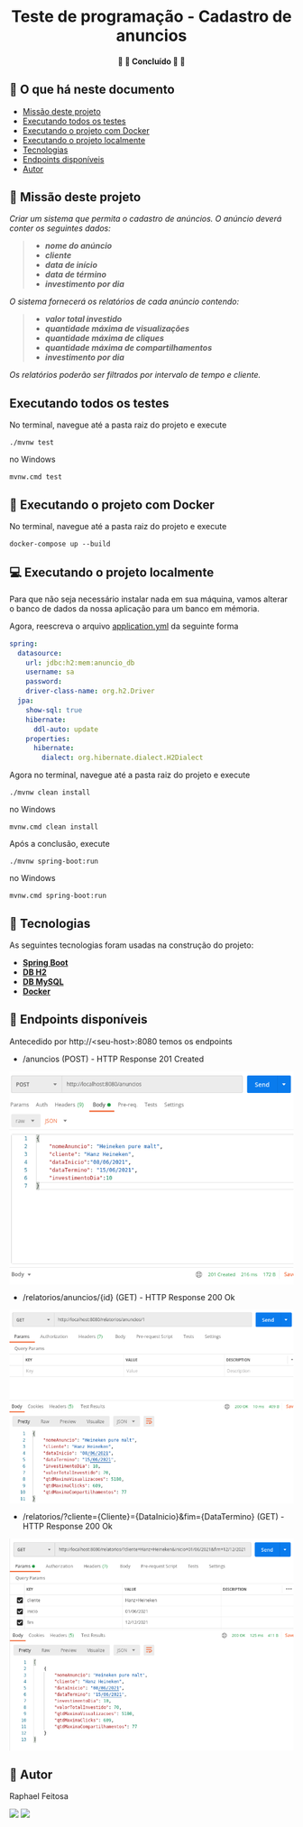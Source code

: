 <h1 align="center">
			Teste de programação - Cadastro de anuncios
</h1>

<h4 align="center">
	🚧 🚀 Concluído 🚀 🚧
</h4>


## :speech_balloon: O que há neste documento
- [Missão deste projeto](https://github.com/raphaelfeitosa/desafio-capgemini-cadastro-anuncio#hammermissão-deste-projeto)
- [Executando todos os testes](https://github.com/raphaelfeitosa/desafio-capgemini-cadastro-anuncio#executando-todos-os-testes)
- [Executando o projeto com Docker](https://github.com/raphaelfeitosa/desafio-capgemini-cadastro-anuncio#whaleexecutando-o-projeto-com-docker)
- [Executando o projeto localmente](https://github.com/raphaelfeitosa/desafio-capgemini-cadastro-anuncio#computerexecutando-o-projeto-localmente)
- [Tecnologias](https://github.com/raphaelfeitosa/desafio-capgemini-cadastro-anuncio/#toolboxtecnologias)
- [Endpoints disponíveis](https://github.com/raphaelfeitosa/desafio-capgemini-cadastro-anuncio/#mag_rightendpoints-disponíveis)
- [Autor](https://github.com/raphaelfeitosa/desafio-capgemini-cadastro-anuncio/#rocketautor)

## :hammer: Missão deste projeto

_Criar um sistema que permita o cadastro de anúncios. O anúncio deverá conter os seguintes dados:_
> - _**nome do anúncio**_
> - _**cliente**_
> - _**data de início**_
> - _**data de término**_
> - _**investimento por dia**_

_O sistema fornecerá os relatórios de cada anúncio contendo:_
> - _**valor total investido**_
> - _**quantidade máxima de visualizações**_
> - _**quantidade máxima de cliques**_
> - _**quantidade máxima de compartilhamentos**_
> - _**investimento por dia**_

_Os relatórios poderão ser filtrados por intervalo de tempo e cliente._


## Executando todos os testes

No terminal, navegue até a pasta raiz do projeto e execute

```shell
./mvnw test
```
no Windows

```shell
mvnw.cmd test
```

## :whale: Executando o projeto com Docker

No terminal, navegue até a pasta raiz do projeto e execute

```shell
docker-compose up --build
```

## :computer: Executando o projeto localmente

Para que não seja necessário instalar nada em sua máquina, vamos alterar o banco de dados da nossa aplicação para um banco em mémoria.

Agora, reescreva o arquivo [application.yml](https://github.com/raphaelfeitosa/desafio-capgemini-cadastro-anuncio/blob/main/src/main/resources/application.yml) da seguinte forma

```yml
spring:
  datasource:
    url: jdbc:h2:mem:anuncio_db
    username: sa
    password:
    driver-class-name: org.h2.Driver
  jpa:
    show-sql: true
    hibernate:
      ddl-auto: update
    properties:
      hibernate:
        dialect: org.hibernate.dialect.H2Dialect
```

Agora no terminal, navegue até a pasta raiz do projeto e execute

```shell
./mvnw clean install 
```

no Windows

```shell
mvnw.cmd clean install 
```

Após a conclusão, execute

```shell
./mvnw spring-boot:run
```

no Windows

```shell
mvnw.cmd spring-boot:run
```

## :toolbox: Tecnologias

As seguintes tecnologias foram usadas na construção do projeto:


-   **[Spring Boot](https://spring.io/projects/spring-boot)**
-   **[DB H2](https://www.h2database.com)**
-   **[DB MySQL](https://www.mysql.com/)**
-   **[Docker](https://www.docker.com/)**

## :mag_right: Endpoints disponíveis

Antecedido por http://\<seu-host\>:8080 temos os endpoints

- /anuncios \(POST\) - HTTP Response 201 Created 

<p align="center" style="display: flex; align-items: flex-start; justify-content: center;">
  <img alt="Vendas" title="#Home" src="https://github.com/raphaelfeitosa/desafio-capgemini-cadastro-anuncio/blob/main/assets/cadastro-anuncio.png?raw=true" />
</p>

- /relatorios/anuncios/{id} \(GET\) - HTTP Response 200 Ok


<p align="center" style="display: flex; align-items: flex-start; justify-content: center;">
  <img alt="Vendas" title="#Home" src="https://github.com/raphaelfeitosa/desafio-capgemini-cadastro-anuncio/blob/main/assets/relatorio-cadastro-anuncio.png?raw=true" />
</p>

- /relatorios/?cliente={Cliente}={DataInicio}&fim={DataTermino} \(GET\) - HTTP Response 200 Ok


<p align="center" style="display: flex; align-items: flex-start; justify-content: center;">
  <img alt="Vendas" title="#Home" src="https://github.com/raphaelfeitosa/desafio-capgemini-cadastro-anuncio/blob/main/assets/relatorio-cliente-intervalo-tempo.png?raw=true" />
</p>


## :rocket: Autor

Raphael Feitosa

[<img src="https://img.shields.io/badge/linkedin-%230077B5.svg?&style=for-the-badge&logo=linkedin&logoColor=white" />](https://www.linkedin.com/in/raphael-feitosa/) <a href="mailto:raphaelcs2@gmail.com"><img src="https://img.shields.io/badge/Gmail-D14836?style=for-the-badge&logo=gmail&logoColor=white"/></a>

